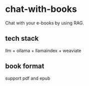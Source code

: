# chat-with-books

Chat with your e-books by using RAG.

## tech stack

llm + ollama + llamaindex + weaviate

## book format
support pdf and epub
